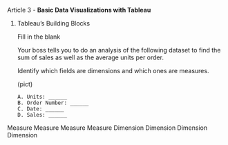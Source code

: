 Article 3 - **Basic Data Visualizations with Tableau**

1.  Tableau’s Building Blocks

    Fill in the blank

    Your boss tells you to do an analysis of the following dataset to find the sum of sales as well as the average units per order.
    
    Identify which fields are dimensions and which ones are measures.

    (pict)

        A. Units: ______
        B. Order Number: ______
        C. Date: ______
        D. Sales: ______

Measure
Measure
Measure
Measure
Dimension
Dimension
Dimension
Dimension
